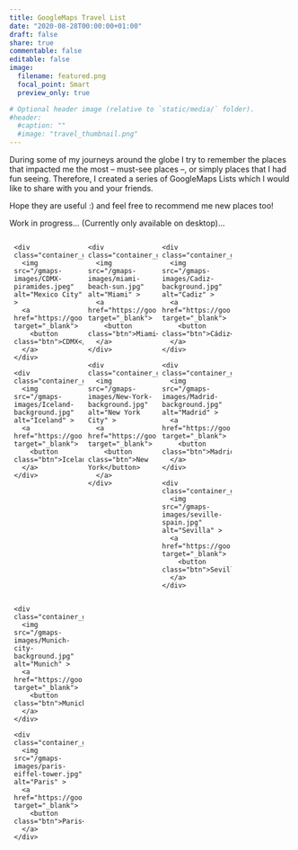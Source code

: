```yaml
---
title: GoogleMaps Travel List
date: "2020-08-28T00:00:00+01:00"
draft: false
share: true
commentable: false
editable: false
image:
  filename: featured.png
  focal_point: Smart
  preview_only: true

# Optional header image (relative to `static/media/` folder).
#header:
  #caption: ""
  #image: "travel_thumbnail.png"
---
```

During some of my journeys around the globe I try to remember the places that impacted me the most – must-see places –, or simply places that I had fun seeing. Therefore, I created a series of GoogleMaps Lists which I would like to share with you and your friends.

Hope they are useful :) and feel free to recommend me new places too!

Work in progress... (Currently only available on desktop)...

<!-- STYLESHEET CSS -->
<style>
.row_grid {
  display: -ms-flexbox;
  display: flex;
  -ms-flex-wrap: wrap;
  flex-wrap: wrap;
  padding: 0 4px;
}

.column_grid {
  -ms-flex: 25%;
  flex: 25%;
  max-width: 25%;
  padding: 0 4px;
}

.column_grid img {
  margin-top: 5px;
  vertical-align: middle;
  width: 100%;
}


.container_grid {
  position: relative;
  width: 100%;
  max-width: 400px;
}

.container_grid img {
  width: 100%;
  height: auto;
}

.container_grid .btn {
  position: absolute;
  top: 80%;
  left: 20%;
  transform: translate(-50%, -50%);
  -ms-transform: translate(-50%, -50%);
  background-color: rgb(40, 42, 54, 0.8);
  color: white;
  font-size: 16px;
  padding: 12px 24px;
  border: none;
  cursor: pointer;
  border-radius: 10px;
  text-align: center;
  clip-path: polygon(0% 0%, 85% 0%, 100% 50%, 85% 100%, 0% 100%);
}

.container_grid .btn:hover {
  background-color: rgb(41, 98, 255, 0.9);
}
</style>

<body>
<div class="row_grid">
  <div class="column_grid">

    <div class="container_grid">
      <img src="/gmaps-images/CDMX-piramides.jpeg" alt="Mexico City" >
      <a href="https://goo.gl/maps/xweG7kQr8jq8omd36" target="_blank">
        <button class="btn">CDMX</button>
      </a>
    </div>

    <div class="container_grid">
      <img src="/gmaps-images/Iceland-background.jpg" alt="Iceland" >
      <a href="https://goo.gl/maps/Rmu2vJUvN9Y8a6bV9" target="_blank">
        <button class="btn">Iceland</button>
      </a>
    </div>

  </div>
  <div class="column_grid">

    <div class="container_grid">
      <img src="/gmaps-images/miami-beach-sun.jpg" alt="Miami" >
      <a href="https://goo.gl/maps/1JEc36CbsZi9HZw27" target="_blank">
        <button class="btn">Miami</button>
      </a>
    </div>

    <div class="container_grid">
      <img src="/gmaps-images/New-York-background.jpg" alt="New York City" >
      <a href="https://goo.gl/maps/qvcjPQ7uvk4XVBKm7" target="_blank">
        <button class="btn">New York</button>
      </a>
    </div>

  </div>
  <div class="column_grid">

    <div class="container_grid">
      <img src="/gmaps-images/Cadiz-background.jpg" alt="Cadiz" >
      <a href="https://goo.gl/maps/n4KSVZf3ekJ84hjR7" target="_blank">
        <button class="btn">Cádiz</button>
      </a>
    </div>

    <div class="container_grid">
      <img src="/gmaps-images/Madrid-background.jpg" alt="Madrid" >
      <a href="https://goo.gl/maps/uVDZCEa1vLotgps78" target="_blank">
        <button class="btn">Madrid</button>
      </a>
    </div>

    <div class="container_grid">
      <img src="/gmaps-images/seville-spain.jpg" alt="Sevilla" >
      <a href="https://goo.gl/maps/hgW4NTkVMnJECMa48" target="_blank">
        <button class="btn">Seville</button>
      </a>
    </div>

  </div>
  <div class="column_grid">

    <div class="container_grid">
      <img src="/gmaps-images/Munich-city-background.jpg" alt="Munich" >
      <a href="https://goo.gl/maps/KmzMJEcfaZ5vkoNy6" target="_blank">
        <button class="btn">Munich</button>
      </a>
    </div>

    <div class="container_grid">
      <img src="/gmaps-images/paris-eiffel-tower.jpg" alt="Paris" >
      <a href="https://goo.gl/maps/CEKdSx2KLyCCzdT86" target="_blank">
        <button class="btn">Paris</button>
      </a>
    </div>

  </div>
</div>
</body>

